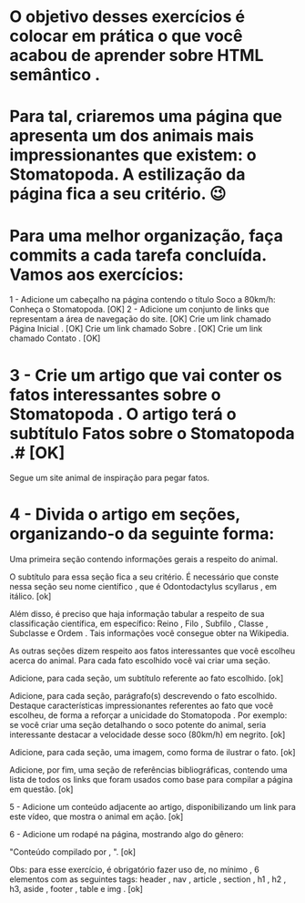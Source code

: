 # O objetivo desses exercícios é colocar em prática o que você acabou de aprender sobre HTML semântico . #

# Para tal, criaremos uma página que apresenta um dos animais mais impressionantes que existem: o Stomatopoda. A estilização da página fica a seu critério. 😉 #

# Para uma melhor organização, faça commits a cada tarefa concluída. Vamos aos exercícios: #
1 - Adicione um cabeçalho na página contendo o título Soco a 80km/h: Conheça o Stomatopoda. [OK]
2 - Adicione um conjunto de links que representam a área de navegação do site. [OK]
Crie um link chamado Página Inicial . [OK]
Crie um link chamado Sobre . [OK]
Crie um link chamado Contato . [OK]

# 3 - Crie um artigo que vai conter os fatos interessantes sobre o Stomatopoda . O artigo terá o subtítulo Fatos sobre o Stomatopoda .# [OK]
Segue um site animal de inspiração para pegar fatos. 

# 4 - Divida o artigo em seções, organizando-o da seguinte forma: #
Uma primeira seção contendo informações gerais a respeito do animal. 

O subtítulo para essa seção fica a seu critério. É necessário que conste nessa seção seu nome científico , que é Odontodactylus scyllarus , em itálico. [ok]

Além disso, é preciso que haja informação tabular a respeito de sua classificação científica, em específico: Reino , Filo , Subfilo , Classe , Subclasse e Ordem . Tais informações você consegue obter na Wikipedia.

As outras seções dizem respeito aos fatos interessantes que você escolheu acerca do animal. Para cada fato escolhido você vai criar uma seção.

Adicione, para cada seção, um subtítulo referente ao fato escolhido. [ok]

Adicione, para cada seção, parágrafo(s) descrevendo o fato escolhido. Destaque características impressionantes referentes ao fato que você escolheu, de forma a reforçar a unicidade do Stomatopoda . Por exemplo: se você criar uma seção detalhando o soco potente do animal, seria interessante destacar a velocidade desse soco (80km/h) em negrito. [ok]

Adicione, para cada seção, uma imagem, como forma de ilustrar o fato. [ok]

Adicione, por fim, uma seção de referências bibliográficas, contendo uma lista de todos os links que foram usados como base para compilar a página em questão. [ok]

5 - Adicione um conteúdo adjacente ao artigo, disponibilizando um link para este vídeo, que mostra o animal em ação. [ok]

6 - Adicione um rodapé na página, mostrando algo do gênero: 

"Conteúdo compilado por <insere seu nome>, <ano atual>". [ok]

Obs: para esse exercício, é obrigatório fazer uso de, no mínimo , 6 elementos com as seguintes tags: header , nav , article , section , h1 , h2 , h3, aside , footer , table e img . [ok]